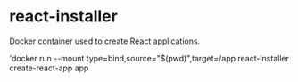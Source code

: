 # react-installer
Docker container used to create React applications.

'docker run --mount type=bind,source="$(pwd)",target=/app react-installer create-react-app app

